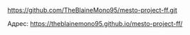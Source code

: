 https://github.com/TheBlaineMono95/mesto-project-ff.git


Адрес: https://theblainemono95.github.io/mesto-project-ff/
